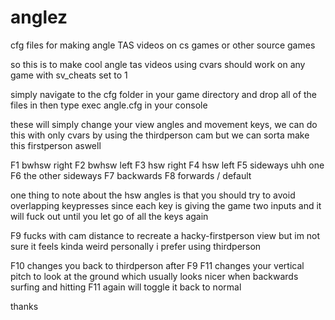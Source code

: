 # anglez
cfg files for making angle TAS videos on cs games or other source games

so this is to make cool angle tas videos using cvars 
should work on any game with sv_cheats set to 1

simply navigate to the cfg folder in your game directory 
and drop all of the files in then type exec angle.cfg in your console

these will simply change your view angles and movement keys, 
we can do this with only cvars by using the thirdperson cam 
but we can sorta make this firstperson aswell

F1 bwhsw right
F2 bwhsw left
F3 hsw right
F4 hsw left
F5 sideways uhh one
F6 the other sideways
F7 backwards
F8 forwards / default

one thing to note about the hsw angles is that you should try to avoid overlapping keypresses
since each key is giving the game two inputs and it will fuck out until you let go of all the keys again

F9 fucks with cam distance to recreate a hacky-firstperson view 
but im not sure it feels kinda weird personally i prefer using thirdperson

F10 changes you back to thirdperson after F9
F11 changes your vertical pitch to look at the ground which usually looks nicer when backwards surfing 
and hitting F11 again will toggle it back to normal

thanks
